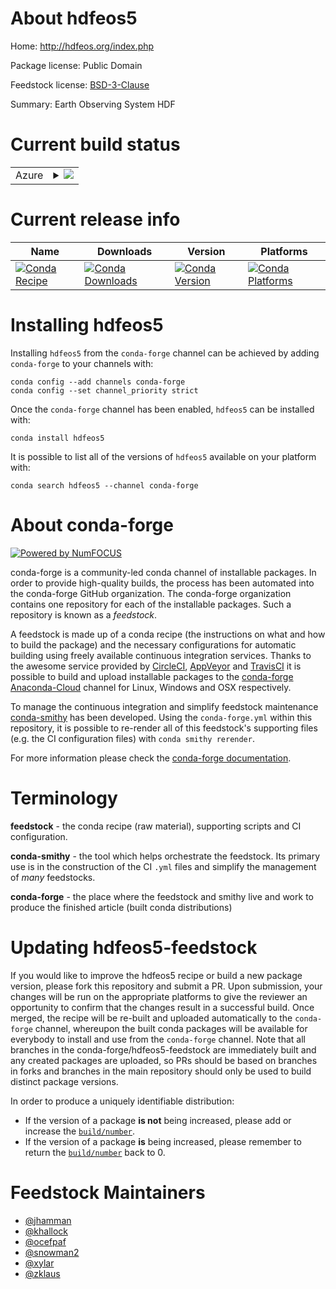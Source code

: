 About hdfeos5
=============

Home: http://hdfeos.org/index.php

Package license: Public Domain

Feedstock license: [BSD-3-Clause](https://github.com/conda-forge/hdfeos5-feedstock/blob/master/LICENSE.txt)

Summary: Earth Observing System HDF

Current build status
====================


<table>
    
  <tr>
    <td>Azure</td>
    <td>
      <details>
        <summary>
          <a href="https://dev.azure.com/conda-forge/feedstock-builds/_build/latest?definitionId=3006&branchName=master">
            <img src="https://dev.azure.com/conda-forge/feedstock-builds/_apis/build/status/hdfeos5-feedstock?branchName=master">
          </a>
        </summary>
        <table>
          <thead><tr><th>Variant</th><th>Status</th></tr></thead>
          <tbody><tr>
              <td>linux_64</td>
              <td>
                <a href="https://dev.azure.com/conda-forge/feedstock-builds/_build/latest?definitionId=3006&branchName=master">
                  <img src="https://dev.azure.com/conda-forge/feedstock-builds/_apis/build/status/hdfeos5-feedstock?branchName=master&jobName=linux&configuration=linux_64_" alt="variant">
                </a>
              </td>
            </tr><tr>
              <td>osx_64</td>
              <td>
                <a href="https://dev.azure.com/conda-forge/feedstock-builds/_build/latest?definitionId=3006&branchName=master">
                  <img src="https://dev.azure.com/conda-forge/feedstock-builds/_apis/build/status/hdfeos5-feedstock?branchName=master&jobName=osx&configuration=osx_64_" alt="variant">
                </a>
              </td>
            </tr>
          </tbody>
        </table>
      </details>
    </td>
  </tr>
</table>

Current release info
====================

| Name | Downloads | Version | Platforms |
| --- | --- | --- | --- |
| [![Conda Recipe](https://img.shields.io/badge/recipe-hdfeos5-green.svg)](https://anaconda.org/conda-forge/hdfeos5) | [![Conda Downloads](https://img.shields.io/conda/dn/conda-forge/hdfeos5.svg)](https://anaconda.org/conda-forge/hdfeos5) | [![Conda Version](https://img.shields.io/conda/vn/conda-forge/hdfeos5.svg)](https://anaconda.org/conda-forge/hdfeos5) | [![Conda Platforms](https://img.shields.io/conda/pn/conda-forge/hdfeos5.svg)](https://anaconda.org/conda-forge/hdfeos5) |

Installing hdfeos5
==================

Installing `hdfeos5` from the `conda-forge` channel can be achieved by adding `conda-forge` to your channels with:

```
conda config --add channels conda-forge
conda config --set channel_priority strict
```

Once the `conda-forge` channel has been enabled, `hdfeos5` can be installed with:

```
conda install hdfeos5
```

It is possible to list all of the versions of `hdfeos5` available on your platform with:

```
conda search hdfeos5 --channel conda-forge
```


About conda-forge
=================

[![Powered by NumFOCUS](https://img.shields.io/badge/powered%20by-NumFOCUS-orange.svg?style=flat&colorA=E1523D&colorB=007D8A)](http://numfocus.org)

conda-forge is a community-led conda channel of installable packages.
In order to provide high-quality builds, the process has been automated into the
conda-forge GitHub organization. The conda-forge organization contains one repository
for each of the installable packages. Such a repository is known as a *feedstock*.

A feedstock is made up of a conda recipe (the instructions on what and how to build
the package) and the necessary configurations for automatic building using freely
available continuous integration services. Thanks to the awesome service provided by
[CircleCI](https://circleci.com/), [AppVeyor](https://www.appveyor.com/)
and [TravisCI](https://travis-ci.com/) it is possible to build and upload installable
packages to the [conda-forge](https://anaconda.org/conda-forge)
[Anaconda-Cloud](https://anaconda.org/) channel for Linux, Windows and OSX respectively.

To manage the continuous integration and simplify feedstock maintenance
[conda-smithy](https://github.com/conda-forge/conda-smithy) has been developed.
Using the ``conda-forge.yml`` within this repository, it is possible to re-render all of
this feedstock's supporting files (e.g. the CI configuration files) with ``conda smithy rerender``.

For more information please check the [conda-forge documentation](https://conda-forge.org/docs/).

Terminology
===========

**feedstock** - the conda recipe (raw material), supporting scripts and CI configuration.

**conda-smithy** - the tool which helps orchestrate the feedstock.
                   Its primary use is in the construction of the CI ``.yml`` files
                   and simplify the management of *many* feedstocks.

**conda-forge** - the place where the feedstock and smithy live and work to
                  produce the finished article (built conda distributions)


Updating hdfeos5-feedstock
==========================

If you would like to improve the hdfeos5 recipe or build a new
package version, please fork this repository and submit a PR. Upon submission,
your changes will be run on the appropriate platforms to give the reviewer an
opportunity to confirm that the changes result in a successful build. Once
merged, the recipe will be re-built and uploaded automatically to the
`conda-forge` channel, whereupon the built conda packages will be available for
everybody to install and use from the `conda-forge` channel.
Note that all branches in the conda-forge/hdfeos5-feedstock are
immediately built and any created packages are uploaded, so PRs should be based
on branches in forks and branches in the main repository should only be used to
build distinct package versions.

In order to produce a uniquely identifiable distribution:
 * If the version of a package **is not** being increased, please add or increase
   the [``build/number``](https://docs.conda.io/projects/conda-build/en/latest/resources/define-metadata.html#build-number-and-string).
 * If the version of a package **is** being increased, please remember to return
   the [``build/number``](https://docs.conda.io/projects/conda-build/en/latest/resources/define-metadata.html#build-number-and-string)
   back to 0.

Feedstock Maintainers
=====================

* [@jhamman](https://github.com/jhamman/)
* [@khallock](https://github.com/khallock/)
* [@ocefpaf](https://github.com/ocefpaf/)
* [@snowman2](https://github.com/snowman2/)
* [@xylar](https://github.com/xylar/)
* [@zklaus](https://github.com/zklaus/)

